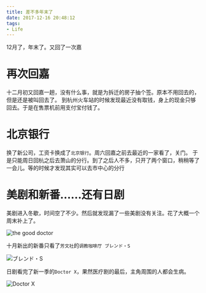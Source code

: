 ```yaml
---
title: 差不多年末了
date: 2017-12-16 20:48:12
tags:
- Life
---
```

12月了，年末了。又回了一次嘉
<!--more-->
# 再次回嘉
十二月初又回嘉一趟，没有什么事，就是为拆迁的房子抽个签。原本不用回去的，但是还是被叫回去了。
到杭州火车站的时候发现最近没有取钱，身上的现金只够回去。于是在售票机前用支付宝付钱了。

# 北京银行
换了新公司，工资卡换成了`北京银行`。周六回嘉之前去最近的一家看了，关门。
于是只能周日回杭之后去萧山的分行。到了之后人不多，只开了两个窗口，稍稍等了一会儿。等的时候才发现其实可以去市中心的分行

# 美剧和新番……还有日剧
美剧进入冬歇，时间空了不少。然后就发现漏了一些美剧没有关注。花了大概一个周末补上了。

![the good doctor](http://static.tvgcdn.net/mediabin/showcards/tvshows/900000-1000000/thumbs/1041642-the-good-doctor-2_828x1104.png)

十月新出的新番只看了`芳文社`的`调教咖啡厅 ブレンド・S`

![ブレンド・S](https://images-na.ssl-images-amazon.com/images/I/91SXQRlTsUL.jpg)

日剧看完了新一季的`Doctor X`，果然医疗剧的最后，主角周围的人都会生病。

![Doctor X](http://www.piratefiles.org/wp-content/uploads/2017/10/rsz_doctor-x_season_5-p1.jpg)